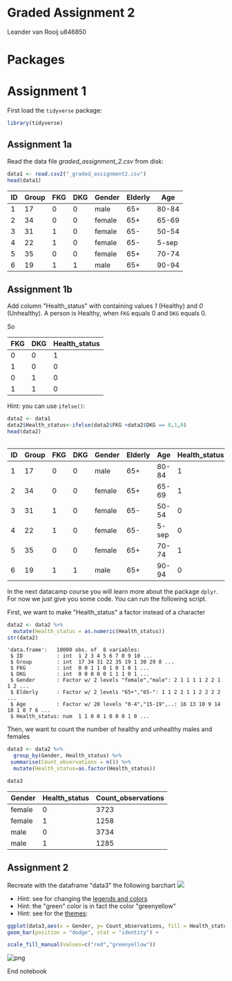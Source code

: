 
# Graded Assignment 2
Leander van Rooij u846850

# Packages

# Assignment 1

First load the `tidyverse` package:


```R
library(tidyverse)
```

##  Assignment 1a

Read the data file _graded_assignment_2.csv_ from disk:


```R
data1 <- read.csv2("_graded_assignment2.csv")
head(data1)
```


<table>
<thead><tr><th scope=col>ID</th><th scope=col>Group</th><th scope=col>FKG</th><th scope=col>DKG</th><th scope=col>Gender</th><th scope=col>Elderly</th><th scope=col>Age</th></tr></thead>
<tbody>
	<tr><td>1     </td><td>17    </td><td>0     </td><td>0     </td><td>male  </td><td>65+   </td><td>80-84 </td></tr>
	<tr><td>2     </td><td>34    </td><td>0     </td><td>0     </td><td>female</td><td>65+   </td><td>65-69 </td></tr>
	<tr><td>3     </td><td>31    </td><td>1     </td><td>0     </td><td>female</td><td>65-   </td><td>50-54 </td></tr>
	<tr><td>4     </td><td>22    </td><td>1     </td><td>0     </td><td>female</td><td>65-   </td><td>5-sep </td></tr>
	<tr><td>5     </td><td>35    </td><td>0     </td><td>0     </td><td>female</td><td>65+   </td><td>70-74 </td></tr>
	<tr><td>6     </td><td>19    </td><td>1     </td><td>1     </td><td>male  </td><td>65+   </td><td>90-94 </td></tr>
</tbody>
</table>



## Assignment 1b

Add column "Health_status" with containing values _1_ (Healthy) and _0_ (Unhealthy).
A person is Healthy, when `FKG` equals 0 and `DKG` equals 0.

So

| FKG | DKG | Health_status   |
|-----|-----|--------------   |
| 0   | 0   | 1               |
| 1   | 0   | 0               |
| 0   | 1   | 0               |
| 1   | 1   | 0               |

Hint: you can use `ifelse()`:


```R
data2 <- data1 
data2$Health_status<-ifelse(data2$FKG +data2$DKG == 0,1,0)
head(data2)
  
```


<table>
<thead><tr><th scope=col>ID</th><th scope=col>Group</th><th scope=col>FKG</th><th scope=col>DKG</th><th scope=col>Gender</th><th scope=col>Elderly</th><th scope=col>Age</th><th scope=col>Health_status</th></tr></thead>
<tbody>
	<tr><td>1     </td><td>17    </td><td>0     </td><td>0     </td><td>male  </td><td>65+   </td><td>80-84 </td><td>1     </td></tr>
	<tr><td>2     </td><td>34    </td><td>0     </td><td>0     </td><td>female</td><td>65+   </td><td>65-69 </td><td>1     </td></tr>
	<tr><td>3     </td><td>31    </td><td>1     </td><td>0     </td><td>female</td><td>65-   </td><td>50-54 </td><td>0     </td></tr>
	<tr><td>4     </td><td>22    </td><td>1     </td><td>0     </td><td>female</td><td>65-   </td><td>5-sep </td><td>0     </td></tr>
	<tr><td>5     </td><td>35    </td><td>0     </td><td>0     </td><td>female</td><td>65+   </td><td>70-74 </td><td>1     </td></tr>
	<tr><td>6     </td><td>19    </td><td>1     </td><td>1     </td><td>male  </td><td>65+   </td><td>90-94 </td><td>0     </td></tr>
</tbody>
</table>



In the next datacamp course you will learn more about the package `dplyr`. For now we just give you some code. You can run the following script.

First, we want to make "Health_status" a factor instead of a character


```R
data2 <- data2 %>%
  mutate(Health_status = as.numeric(Health_status))
str(data2)
```

    'data.frame':	10000 obs. of  8 variables:
     $ ID           : int  1 2 3 4 5 6 7 8 9 10 ...
     $ Group        : int  17 34 31 22 35 19 1 30 29 8 ...
     $ FKG          : int  0 0 1 1 0 1 0 1 0 1 ...
     $ DKG          : int  0 0 0 0 0 1 1 1 0 1 ...
     $ Gender       : Factor w/ 2 levels "female","male": 2 1 1 1 1 2 2 1 1 2 ...
     $ Elderly      : Factor w/ 2 levels "65+","65-": 1 1 2 2 1 1 2 2 2 2 ...
     $ Age          : Factor w/ 20 levels "0-4","15-19",..: 16 13 10 9 14 18 1 8 7 6 ...
     $ Health_status: num  1 1 0 0 1 0 0 0 1 0 ...


Then, we want to count the number of healthy and unhealthy males and females


```R
data3 <- data2 %>%
  group_by(Gender, Health_status) %>%
 summarise(Count_observations = n()) %>%
  mutate(Health_status=as.factor(Health_status))

data3
```


<table>
<thead><tr><th scope=col>Gender</th><th scope=col>Health_status</th><th scope=col>Count_observations</th></tr></thead>
<tbody>
	<tr><td>female</td><td>0     </td><td>3723  </td></tr>
	<tr><td>female</td><td>1     </td><td>1258  </td></tr>
	<tr><td>male  </td><td>0     </td><td>3734  </td></tr>
	<tr><td>male  </td><td>1     </td><td>1285  </td></tr>
</tbody>
</table>



## Assignment 2

Recreate with the dataframe "data3" the following barchart ![](../Sourcedata/barchart.png)

* Hint: see for changing the [legends and colors](http://www.cookbook-r.com/Graphs/Legends_(ggplot2)/)
* Hint: the "green" color is in fact the color "greenyellow"
* Hint: see for the [themes](http://ggplot2.tidyverse.org/reference/ggtheme.html): 




```R
ggplot(data3,aes(x = Gender, y= Count_observations, fill = Health_status)) +
geom_bar(position = "dodge", stat = "identity") +

scale_fill_manual(values=c("red","greenyellow"))
```




![png](output_11_1.png)


End notebook
